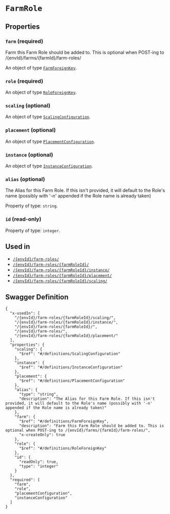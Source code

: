 # `FarmRole` #







## Properties ##

### `farm` (required) ###

Farm this Farm Role should be added to. This is optional when POST-ing to /{envId}/farms/{farmId}/farm-roles/


An object of type [`FarmForeignKey`](./../definitions/FarmForeignKey.mkd).



### `role` (required) ###




An object of type [`RoleForeignKey`](./../definitions/RoleForeignKey.mkd).



### `scaling` (optional) ###




An object of type [`ScalingConfiguration`](./../definitions/ScalingConfiguration.mkd).



### `placement` (optional) ###




An object of type [`PlacementConfiguration`](./../definitions/PlacementConfiguration.mkd).



### `instance` (optional) ###




An object of type [`InstanceConfiguration`](./../definitions/InstanceConfiguration.mkd).



### `alias` (optional) ###

The Alias for this Farm Role. If this isn't provided, it will default to the Role's name (possibly with '-n' appended if the Role name is already taken)


Property of type: `string`.




### `id` (read-only) ###




Property of type: `integer`.






## Used in ##

  + [`/{envId}/farm-roles/`](./../rest/api/user/v1beta0/{envId}/farm-roles/)
  + [`/{envId}/farm-roles/{farmRoleId}/`](./../rest/api/user/v1beta0/{envId}/farm-roles/{farmRoleId}/)
  + [`/{envId}/farm-roles/{farmRoleId}/instance/`](./../rest/api/user/v1beta0/{envId}/farm-roles/{farmRoleId}/instance/)
  + [`/{envId}/farm-roles/{farmRoleId}/placement/`](./../rest/api/user/v1beta0/{envId}/farm-roles/{farmRoleId}/placement/)
  + [`/{envId}/farm-roles/{farmRoleId}/scaling/`](./../rest/api/user/v1beta0/{envId}/farm-roles/{farmRoleId}/scaling/)

## Swagger Definition ##

    {
      "x-usedIn": [
        "/{envId}/farm-roles/{farmRoleId}/scaling/", 
        "/{envId}/farm-roles/{farmRoleId}/instance/", 
        "/{envId}/farm-roles/{farmRoleId}/", 
        "/{envId}/farm-roles/", 
        "/{envId}/farm-roles/{farmRoleId}/placement/"
      ], 
      "properties": {
        "scaling": {
          "$ref": "#/definitions/ScalingConfiguration"
        }, 
        "instance": {
          "$ref": "#/definitions/InstanceConfiguration"
        }, 
        "placement": {
          "$ref": "#/definitions/PlacementConfiguration"
        }, 
        "alias": {
          "type": "string", 
          "description": "The Alias for this Farm Role. If this isn't provided, it will default to the Role's name (possibly with '-n' appended if the Role name is already taken)"
        }, 
        "farm": {
          "$ref": "#/definitions/FarmForeignKey", 
          "description": "Farm this Farm Role should be added to. This is optional when POST-ing to /{envId}/farms/{farmId}/farm-roles/", 
          "x-createOnly": true
        }, 
        "role": {
          "$ref": "#/definitions/RoleForeignKey"
        }, 
        "id": {
          "readOnly": true, 
          "type": "integer"
        }
      }, 
      "required": [
        "farm", 
        "role", 
        "placementConfiguration", 
        "instanceConfiguration"
      ]
    }
